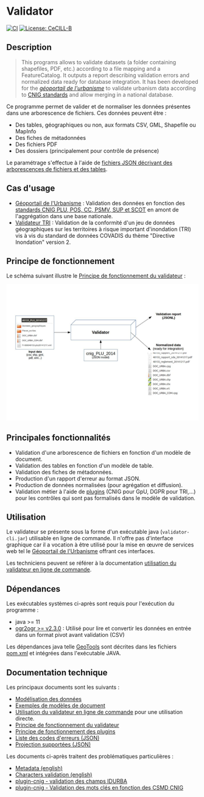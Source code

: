 # Validator

[![CI](https://github.com/IGNF/validator/actions/workflows/main.yml/badge.svg)](https://github.com/IGNF/validator/actions/workflows/main.yml)
[![License: CeCILL-B](https://img.shields.io/badge/License-CeCILL--B-blue.svg)](LICENSE)

## Description

> This programs allows to validate datasets (a folder containing shapefiles, PDF, etc.) according to a file mapping and a FeatureCatalog. It outputs a report describing validation errors and normalized data ready for database integration.
> It has been developed for the [*géoportail de l'urbanisme*](https://www.geoportail-urbanisme.gouv.fr) to validate urbanism data according to [CNIG standards](https://www.geoportail-urbanisme.gouv.fr/standard/) and allow merging in a national database.

Ce programme permet de valider et de normaliser les données présentes dans une arborescence de fichiers. Ces données peuvent être :

* Des tables, géographiques ou non, aux formats CSV, GML, Shapefile ou MapInfo
* Des fiches de métadonnées
* Des fichiers PDF
* Des dossiers (principalement pour contrôle de présence)

Le paramétrage s'effectue à l'aide de [fichiers JSON décrivant des arborescences de fichiers et des tables](validator-core/src/main/resources/schema/README.md).

## Cas d'usage

* [Géoportail de l'Urbanisme](https://www.geoportail-urbanisme.gouv.fr) : Validation des données en fonction des [standards CNIG PLU, POS, CC, PSMV, SUP et SCOT](https://www.geoportail-urbanisme.gouv.fr/standard/) en amont de l'aggrégation dans une base nationale.
* [Validateur TRI](https://validateur-tri.ign.fr/) : Validation de la conformité d'un jeu de données géographiques sur les territoires à risque important d'inondation (TRI) vis à vis du standard de données COVADIS du thème "Directive Inondation" version 2.

## Principe de fonctionnement

Le schéma suivant illustre le [Principe de fonctionnement du validateur](doc/principe.md) :

![Working principle](doc/img/principe.jpg)

## Principales fonctionnalités

* Validation d'une arborescence de fichiers en fonction d'un modèle de document.
* Validation des tables en fonction d'un modèle de table.
* Validation des fiches de métadonnées.
* Production d'un rapport d'erreur au format JSON.
* Production de données normalisées (pour agrégation et diffusion).
* Validation métier à l'aide de [plugins](doc/plugins.md) (CNIG pour GpU, DGPR pour TRI,...) pour les contrôles qui sont pas formalisés dans le modèle de validation.

## Utilisation

Le validateur se présente sous la forme d'un exécutable java (`validator-cli.jar`) utilisable en ligne de commande. Il n'offre pas d'interface graphique car il a vocation à être utilisé pour la mise en œuvre de services web tel le [Géoportail de l'Urbanisme](https://www.geoportail-urbanisme.gouv.fr) offrant ces interfaces.

Les techniciens peuvent se référer à la documentation [utilisation du validateur en ligne de commande](doc/cli.md).

## Dépendances

Les exécutables systèmes ci-après sont requis pour l'exécution du programme :

* java >= 11
* [ogr2ogr >= v2.3.0](doc/dependencies/ogr2ogr.md) : Utilisé pour lire et convertir les données en entrée dans un format pivot avant validation (CSV)

Les dépendances java telle [GeoTools](doc/dependencies/geotools.md) sont décrites dans les fichiers [pom.xml](pom.xml) et intégrées dans l'exécutable JAVA.

## Documentation technique

Les principaux documents sont les suivants :

* [Modélisation des données](validator-core/src/main/resources/schema/README.md)
* [Exemples de modèles de document](validator-core/src/test/resources/config-json/README.md)
* [Utilisation du validateur en ligne de commande](doc/cli.md) pour une utilisation directe.
* [Principe de fonctionnement du validateur](doc/principe.md)
* [Principe de fonctionnement des plugins](doc/plugins.md)
* [Liste des codes d'erreurs (JSON)](validator-core/src/main/resources/error-code.json)
* [Projection supportées (JSON)](validator-core/src/main/resources/projection.json)

Les documents ci-après traitent des problématiques particulières :

* [Metadata (english)](doc/metadata.md)
* [Characters validation (english)](doc/characters.md)
* [plugin-cnig - validation des champs IDURBA](doc/plugin-cnig/idurba.md)
* [plugin-cnig - Validation des mots clés en fonction des CSMD CNIG](doc/plugin-cnig/keywords.md)

